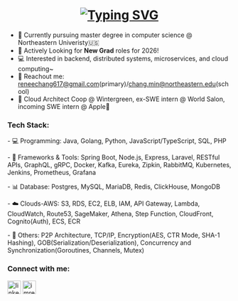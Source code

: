 <h1 align="center">
<a href="https://git.io/typing-svg"><img src="https://readme-typing-svg.herokuapp.com?font=Overpass&weight=500&size=35&pause=500&color=0D8B19&background=FFFFFF00&center=true&vCenter=true&random=false&width=500&height=65&lines=Hi!+I'm+Renee%F0%9F%91%8B;Welcome+to+my+Github!" alt="Typing SVG" /></a>
</h1>

- 🌟 Currently pursuing master degree in computer science @ Northeastern Univeristy🇺🇸
- 🚀 Actively Looking for **New Grad** roles for 2026!
- 💻 Interested in backend, distributed systems, microservices, and cloud computing~
- 📮 Reachout me: reneechang617@gmail.com(primary)/chang.min@northeastern.edu(school)
- 🙋 Cloud Architect Coop @ Wintergreen, ex-SWE intern @ World Salon, incoming SWE intern @ Apple

<h3 align="left">Tech Stack:</h3> 
<p align="left"> 
  - 💻 Programming: Java, Golang, Python, JavaScript/TypeScript, SQL, PHP
</p> 
<p align="left">  
  - 🔧 Frameworks & Tools: Spring Boot, Node.js, Express, Laravel, RESTful APIs, GraphQL, gRPC, Docker, Kafka, Eureka, Zipkin, RabbitMQ, Kubernetes, Jenkins, Prometheus, Grafana
</p> 
<p align="left"> 
  - 📊 Database: Postgres, MySQL, MariaDB, Redis, ClickHouse, MongoDB
</p> 
<p align="left"> 
  - ☁️ Clouds-AWS: S3, RDS, EC2, ELB, IAM, API Gateway, Lambda, CloudWatch, Route53, SageMaker, Athena, Step Function, CloudFront, Cognito(Auth), ECS, ECR
</p>
<p align="left"> 
  - 📖 Others: P2P Architecture, TCP/IP, Encryption(AES, CTR Mode, SHA-1 Hashing), GOB(Serialization/Deserialization), Concurrency and Synchronization(Goroutines, Channels, Mutex)
</p>

<h3 align="left">Connect with me:</h3>
<p align="left">
<a href="https://www.linkedin.com/in/renee617/" target="blank"><img align="center" src="https://raw.githubusercontent.com/rahuldkjain/github-profile-readme-generator/master/src/images/icons/Social/linked-in-alt.svg" alt="linkedin.com/in/renee617/" height="30" width="30" /></a>
<a href="https://www.instagram.com/imrenee_0617/" target="blank"><img align="center" src="https://raw.githubusercontent.com/rahuldkjain/github-profile-readme-generator/master/src/images/icons/Social/instagram.svg" alt="imrenee_0617" height="30" width="30" /></a>
</p>

<!---
Reneechang17/Reneechang17 is a ✨ special ✨ repository because its `README.md` (this file) appears on your GitHub profile.
You can click the Preview link to take a look at your changes.
--->
